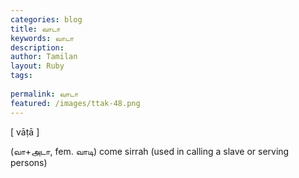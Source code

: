 ```yaml
---
categories: blog
title: வாடா
keywords: வாடா
description: 
author: Tamilan
layout: Ruby
tags: 
 
permalink: வாடா
featured: /images/ttak-48.png
---
```

  
[ vāṭā ]  
  
(வா+அடா, fem. வாடி) come sirrah (used in calling a slave or serving persons)